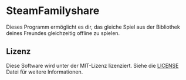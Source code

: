 # SteamFamilyshare

Dieses Programm ermöglicht es dir, das gleiche Spiel aus der Bibliothek deines Freundes gleichzeitig offline zu spielen.

## Lizenz

Diese Software wird unter der MIT-Lizenz lizenziert. Siehe die [LICENSE](LICENSE) Datei für weitere Informationen.
